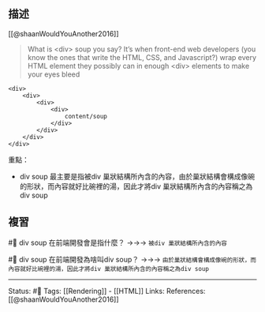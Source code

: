 ## 描述
[[@shaanWouldYouAnother2016]]
> What is \<div\> soup you say? It’s when front-end web developers (you know the ones that write the HTML, CSS, and Javascript?) wrap every HTML element they possibly can in enough \<div\> elements to make your eyes bleed

```
<div>
	<div>
		<div>
			<div>
				content/soup
			</div>
		</div>
	</div>
</div>
```


重點：
- div soup 最主要是指被div 巢狀結構所內含的內容，由於巢狀結構會構成像碗的形狀，而內容就好比碗裡的湯，因此才將div 巢狀結構所內含的內容稱之為div soup


## 複習

#🧠 div soup 在前端開發會是指什麼？ ->->-> `被div 巢狀結構所內含的內容`
<!--SR:!2024-12-04,505,250-->

#🧠 div soup 在前端開發為啥叫div soup？ ->->-> `由於巢狀結構會構成像碗的形狀，而內容就好比碗裡的湯，因此才將div 巢狀結構所內含的內容稱之為div soup`
<!--SR:!2024-12-06,507,250-->


---
Status: #🌱 
Tags:
[[Rendering]] - [[HTML]]
Links:
References:
[[@shaanWouldYouAnother2016]]
